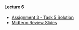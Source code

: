 #### Lecture 6
+ [Assignment 3 - Task 5 Solution](https://www.dropbox.com/s/5j8o1t9pvarv6xc/task.java?dl=0)
+ [Midterm Review Slides](https://www.dropbox.com/s/we0n7r9o43juzub/Lecture%206.pdf?dl=0)
